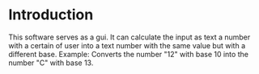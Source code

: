 # Introduction
This software serves as a gui. It can calculate the input as text a number with a certain of user into a text number with the same value but with a different base.
Example: Converts the number "12" with base 10 into the number "C" with base 13.  
